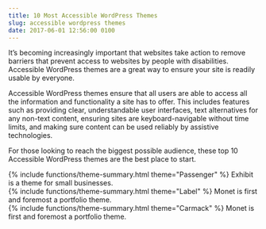 ```yaml
---
title: 10 Most Accessible WordPress Themes
slug: accessible wordpress themes
date: 2017-06-01 12:56:00 0100
---
```


It’s becoming increasingly important that websites take action to remove barriers that prevent access to websites by people with disabilities. Accessible WordPress themes are a great way to ensure your site is readily usable by everyone.

Accessible WordPress themes ensure that all users are able to access all the information and functionality a site has to offer. This includes features such as providing clear, understandable user interfaces, text alternatives for any non-text content, ensuring sites are keyboard-navigable without time limits, and making sure content can be used reliably by assistive technologies.

For those looking to reach the biggest possible audience, these top 10 Accessible WordPress themes are the best place to start.


<div class="theme-summary" markdown="1">
{% include functions/theme-summary.html theme="Passenger" %}
Exhibit is a theme for small businesses.
</div>


<div class="theme-summary" markdown="1">
{% include functions/theme-summary.html theme="Label" %}
Monet is first and foremost a portfolio theme.
</div>


<div class="theme-summary" markdown="1">
{% include functions/theme-summary.html theme="Carmack" %}
Monet is first and foremost a portfolio theme.
</div>

